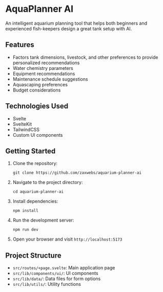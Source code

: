 # AquaPlanner AI

An intelligent aquarium planning tool that helps both beginners and experienced fish-keepers design a great tank setup with AI.

## Features

-   Factors tank dimensions, livestock, and other preferences to provide personalized recommendations
-   Water chemistry parameters
-   Equipment recommendations
-   Maintenance schedule suggestions
-   Aquascaping preferences
-   Budget considerations

## Technologies Used

-   Svelte
-   SvelteKit
-   TailwindCSS
-   Custom UI components

## Getting Started

1. Clone the repository:

    ```
    git clone https://github.com/zaxwebs/aquarium-planner-ai
    ```

2. Navigate to the project directory:

    ```
    cd aquarium-planner-ai
    ```

3. Install dependencies:

    ```
    npm install
    ```

4. Run the development server:

    ```
    npm run dev
    ```

5. Open your browser and visit `http://localhost:5173`

## Project Structure

-   `src/routes/+page.svelte`: Main application page
-   `src/lib/components/ui/`: UI components
-   `src/lib/data/`: Data files for form options
-   `src/lib/utils/`: Utility functions
